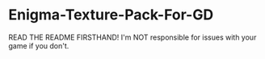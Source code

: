 # Enigma-Texture-Pack-For-GD
READ THE README FIRSTHAND! I'm NOT responsible for issues with your game if you don't.
